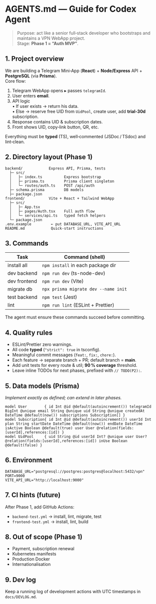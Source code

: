 # AGENTS.md — Guide for Codex Agent
> Purpose: act like a senior full‑stack developer who bootstraps and maintains a VPN WebApp project.  
> Stage: **Phase 1 = “Auth MVP”**.

## 1. Project overview
We are building a Telegram Mini‑App (**React**) + **Node/Express** API + **PostgreSQL** (via **Prisma**).  
Core flow:

1. Telegram WebApp opens ▸ passes `telegramId`.
2. User enters **email**.
3. API logic  
   • If user exists → return his data.  
   • Else → reserve free UID from `UidPool`, create user, add **trial‑30d** subscription.  
4. Response contains UID & subscription dates.  
5. Front shows UID, copy‑link button, QR, etc.

Everything must be **typed** (TS), well‑commented (JSDoc / TSdoc) and lint‑clean.

## 2. Directory layout (Phase 1)
```
backend/            Express API, Prisma, tests
  ├─ src/
  │   ├─ index.ts          Express bootstrap
  │   ├─ prisma.ts         Prisma client singleton
  │   └─ routes/auth.ts    POST /api/auth
  ├─ schema.prisma         DB models
  ├─ package.json
frontend/           Vite + React + Tailwind WebApp
  ├─ src/
  │   ├─ App.tsx
  │   ├─ pages/Auth.tsx    Full auth flow
  │   └─ services/api.ts   typed fetch helpers
  └─ package.json
.env.example         ← put DATABASE_URL, VITE_API_URL
README.md            Quick‑start instructions
```

## 3. Commands
| Task           | Command (shell)                            |
| -------------- | ------------------------------------------ |
| install all    | `npm install` in each package dir          |
| dev backend    | `npm run dev`  (ts-node-dev)               |
| dev frontend   | `npm run dev` (Vite)                       |
| migrate db     | `npx prisma migrate dev --name init`       |
| test backend   | `npm test`  (Jest)                         |
| lint           | `npm run lint`  (ESLint + Prettier)        |

The agent must ensure these commands succeed before committing.

## 4. Quality rules
* ESLint/Prettier zero warnings.  
* All code **typed** (`"strict": true` in tsconfig).  
* Meaningful commit messages (`feat:`, `fix:`, `chore:`).  
* Each feature → separate branch + PR; default branch = **main**.  
* Add unit tests for every route & util; **90 % coverage** threshold.  
* Leave inline TODOs for next phases, prefixed with `// TODO(P2):`.

## 5. Data models (Prisma)
_Implement exactly as defined; can extend in later phases._

```
model User        { id Int @id @default(autoincrement()) telegramId BigInt @unique email String @unique uid String @unique createdAt DateTime @default(now()) subscriptions Subscription[] }
model Subscription{ id Int @id @default(autoincrement()) userId Int plan String startDate DateTime @default(now()) endDate DateTime isActive Boolean @default(true) user User @relation(fields:[userId],references:[id]) }
model UidPool     { uid String @id userId Int? @unique user User? @relation(fields:[userId],references:[id]) inUse Boolean @default(false) }
```

## 6. Environment
```
DATABASE_URL="postgresql://postgres:postgres@localhost:5432/vpn"
PORT=9000
VITE_API_URL="http://localhost:9000"
```

## 7. CI hints (future)
After Phase 1, add GitHub Actions:
* `backend-test.yml` → install, lint, migrate, test  
* `frontend-test.yml` → install, lint, build

## 8. Out of scope (Phase 1)
* Payment, subscription renewal
* Kubernetes manifests
* Production Docker
* Internationalisation

## 9. Dev log
Keep a running log of development actions with UTC timestamps in `docs/DEVLOG.md`.
